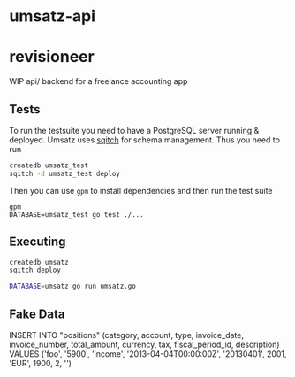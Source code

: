 # umsatz-api

# revisioneer

WIP api/ backend for a freelance accounting app

## Tests

To run the testsuite you need to have a PostgreSQL server running & deployed.
Umsatz uses [sqitch][1] for schema management. Thus you need to run

``` bash
createdb umsatz_test
sqitch -d umsatz_test deploy
```

Then you can use `gpm` to install dependencies and then run the test suite

```
gpm
DATABASE=umsatz_test go test ./...
```

## Executing

``` bash
createdb umsatz
sqitch deploy

DATABASE=umsatz go run umsatz.go
```

## Fake Data

INSERT INTO "positions" (category, account, type, invoice_date, invoice_number, total_amount, currency, tax, fiscal_period_id, description) VALUES ('foo', '5900', 'income', '2013-04-04T00:00:00Z', '20130401', 2001, 'EUR', 1900, 2, '')

[1]:https://github.com/theory/sqitch
